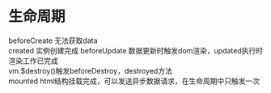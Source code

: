 # 生命周期  
beforeCreate 无法获取data  
created 实例创建完成
beforeUpdate 数据更新时触发dom渲染，updated执行时渲染工作已完成  
vm.$destroy()触发beforeDestroy，destroyed方法  
mounted html结构挂载完成，可以发送异步数据请求，在生命周期中只触发一次